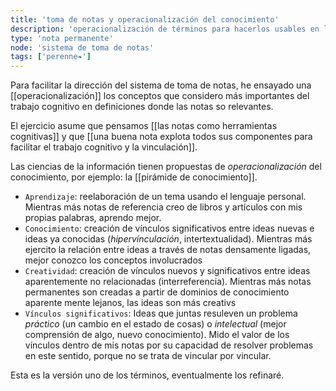 ```yaml
---
title: 'toma de notas y operacionalización del conocimiento'
description: 'operacionalización de términos para hacerlos usables en la práctica de la toma de notas'
type: 'nota permanente'
node: 'sistema de toma de notas'
tags: ['perenne❧']
---
```


Para facilitar la dirección del sistema de toma de notas, he ensayado una [[operacionalización]] los conceptos que considero más importantes del trabajo cognitivo en definiciones donde las notas so relevantes.

El ejercicio asume que pensamos [[las notas como herramientas cognitivas]] y que [[una buena nota explota todos sus componentes para facilitar el trabajo cognitivo y la vinculación]].

Las ciencias de la información tienen propuestas de *operacionalización* del conocimiento, por ejemplo: la [[pirámide de conocimiento]].

- `Aprendizaje`: reelaboración de un tema usando el lenguaje personal. Mientras más notas de referencia creo de libros y artículos con mis propias palabras, aprendo mejor.
- `Conocimiento`: creación de vínculos significativos entre ideas nuevas e ideas ya conocidas (*hipervínculación*, intertextualidad). Mientras más ejercito la relación entre ideas a través de notas densamente ligadas, mejor conozco los conceptos involucrados
- `Creatividad`: creación de vínculos nuevos y significativos entre ideas aparentemente no relacionadas (interreferencia). Mientras más notas permanentes son creadas a partir de dominios de conocimiento aparente mente lejanos, las ideas son más creativs
- `Vínculos significativos`: Ideas que juntas resuleven un problema *práctico* (un cambio en el estado de cosas) o *intelectual* (mejor comprensión de algo, nuevo conocimiento). Mido el valor de los vínculos dentro de mis notas por su capacidad de resolver problemas en este sentido, porque no se trata de vincular por vincular.

Esta es la versión uno de los términos, eventualmente los refinaré.